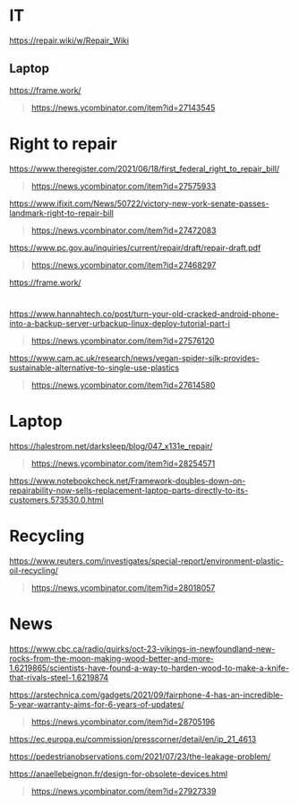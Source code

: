 # IT
https://repair.wiki/w/Repair_Wiki
> 
## Laptop
https://frame.work/
> https://news.ycombinator.com/item?id=27143545

# Right to repair
https://www.theregister.com/2021/06/18/first_federal_right_to_repair_bill/
> https://news.ycombinator.com/item?id=27575933

https://www.ifixit.com/News/50722/victory-new-york-senate-passes-landmark-right-to-repair-bill
> https://news.ycombinator.com/item?id=27472083

https://www.pc.gov.au/inquiries/current/repair/draft/repair-draft.pdf
> https://news.ycombinator.com/item?id=27468297

https://frame.work/

#
https://www.hannahtech.co/post/turn-your-old-cracked-android-phone-into-a-backup-server-urbackup-linux-deploy-tutorial-part-i
> https://news.ycombinator.com/item?id=27576120

https://www.cam.ac.uk/research/news/vegan-spider-silk-provides-sustainable-alternative-to-single-use-plastics
> https://news.ycombinator.com/item?id=27614580

# Laptop
https://halestrom.net/darksleep/blog/047_x131e_repair/
> https://news.ycombinator.com/item?id=28254571

https://www.notebookcheck.net/Framework-doubles-down-on-repairability-now-sells-replacement-laptop-parts-directly-to-its-customers.573530.0.html

# Recycling
https://www.reuters.com/investigates/special-report/environment-plastic-oil-recycling/
> https://news.ycombinator.com/item?id=28018057

# News
https://www.cbc.ca/radio/quirks/oct-23-vikings-in-newfoundland-new-rocks-from-the-moon-making-wood-better-and-more-1.6219865/scientists-have-found-a-way-to-harden-wood-to-make-a-knife-that-rivals-steel-1.6219874

https://arstechnica.com/gadgets/2021/09/fairphone-4-has-an-incredible-5-year-warranty-aims-for-6-years-of-updates/
> https://news.ycombinator.com/item?id=28705196

https://ec.europa.eu/commission/presscorner/detail/en/ip_21_4613

https://pedestrianobservations.com/2021/07/23/the-leakage-problem/

https://anaellebeignon.fr/design-for-obsolete-devices.html
> https://news.ycombinator.com/item?id=27927339